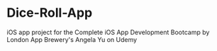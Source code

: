 # Dice-Roll-App
iOS app project for the Complete iOS App Development Bootcamp by London App Brewery's Angela Yu on Udemy
